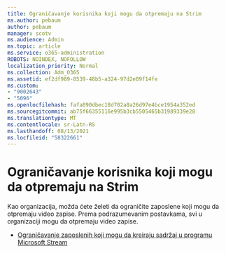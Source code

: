 ```yaml
---
title: Ograničavanje korisnika koji mogu da otpremaju na Strim
ms.author: pebaum
author: pebaum
manager: scotv
ms.audience: Admin
ms.topic: article
ms.service: o365-administration
ROBOTS: NOINDEX, NOFOLLOW
localization_priority: Normal
ms.collection: Adm_O365
ms.assetid: ef2df989-8539-48b5-a324-97d2e09f14fe
ms.custom:
- "9002643"
- "5096"
ms.openlocfilehash: fafa890dbec18d702a8a26d97e4bce1954a352ed
ms.sourcegitcommit: ab75f66355116e995b3cb5505465b31989339e28
ms.translationtype: MT
ms.contentlocale: sr-Latn-RS
ms.lasthandoff: 08/13/2021
ms.locfileid: "58322661"
---
```

# <a name="restrict-users-who-can-upload-to-stream"></a>Ograničavanje korisnika koji mogu da otpremaju na Strim

Kao organizacija, možda ćete želeti da ograničite zaposlene koji mogu da otpremaju video zapise. Prema podrazumevanim postavkama, svi u organizaciji mogu da otpremaju video zapise.

- [Ograničavanje zaposlenih koji mogu da kreiraju sadržaj u programu Microsoft Stream](https://docs.microsoft.com/stream/restrict-uploaders)
